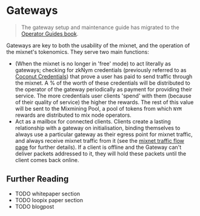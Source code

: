 # Gateways

> The gateway setup and maintenance guide has migrated to the [Operator Guides book](TO_DO).

Gateways are key to both the usability of the mixnet, and the operation of the mixnet's tokenomics. They serve two main functions: 
* (When the mixnet is no longer in 'free' mode) to act literally as gateways; checking for zkNym credentials (previously referred to as [Coconut Credentials](../bandwidth-credentials.md)) that prove a user has paid to send traffic through the mixnet. A % of the worth of these credentials will be distributed to the operator of the gateway periodically as payment for providing their service. The more credentials user clients 'spend' with them (because of their quality of service) the higher the rewards. The rest of this value will be sent to the Mixmining Pool, a pool of tokens from which `NYM` rewards are distributed to mix node operators. 
* Act as a mailbox for connected clients. Clients create a lasting relationship with a gateway on initialisation, binding themselves to always use a particular gateway as their egress point for mixnet traffic, and always receive mixnet traffic from it (see the [mixnet traffic flow page](../architecture/traffic-flow.md) for further details). If a client is offline and the Gateway can't deliver packets addressed to it, they will hold these packets until the client comes back online. 

## Further Reading 
* TODO whitepaper section 
* TODO loopix paper section
* TODO blogpost 